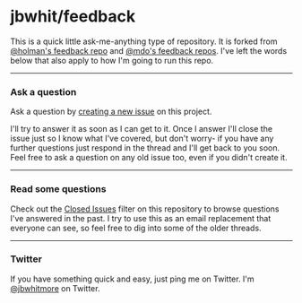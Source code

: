 # jbwhit/feedback

This is a quick little ask-me-anything type of repository. 
It is forked from [@holman's feedback repo](https://github.com/holman/feedback) and [@mdo's feedback repos](https://github.com/mdo/feedback/). 
I've left the words below that also apply to how I'm going to run this repo. 


---

### Ask a question

Ask a question by 
[creating a new issue](https://github.com/jbwhit/feedback/issues/new) on this
project.

I'll try to answer it as soon as I can get to it. Once I answer I'll close the
issue just so I know what I've covered, but don't worry- if you have any further
questions just respond in the thread and I'll get back to you soon. Feel free to
ask a question on any old issue too, even if you didn't create it.

---

### Read some questions

Check out the [Closed Issues](https://github.com/jbwhit/feedback/issues?sort=created&direction=desc&state=closed&page=1)
filter on this repository to browse questions I've answered in the past. 
I try to use this as an email replacement that everyone can see, so feel free to dig
into some of the older threads.

---

### Twitter

If you have something quick and easy, just ping me on Twitter. 
I'm [@jbwhitmore](https://twitter.com/jbwhitmore) on
Twitter.
